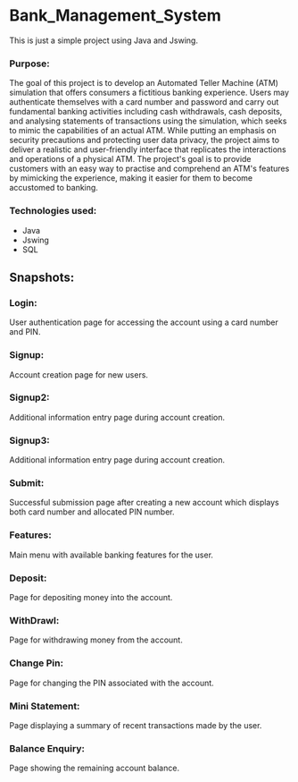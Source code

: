 # Bank_Management_System
 This is just a simple project using Java and Jswing.
 ### Purpose:
 The goal of this project is to develop an Automated Teller Machine (ATM) simulation that offers consumers a fictitious banking experience. Users may authenticate themselves with a card number and password and carry out fundamental banking activities including cash withdrawals, cash deposits, and analysing statements of transactions using the simulation, which seeks to mimic the capabilities of an actual ATM. While putting an emphasis on security precautions and protecting user data privacy, the project aims to deliver a realistic and user-friendly interface that replicates the interactions and operations of a physical ATM. The project's goal is to provide customers with an easy way to practise and comprehend an ATM's features by mimicking the experience, making it easier for them to become accustomed to banking.
### Technologies used:
 - Java
 - Jswing
 - SQL
## Snapshots:

### Login:
User authentication page for accessing the account using a card number and PIN.
<img src = "https://github.com/Thanmai24/Bank_Management_System/blob/main/images/login.png" alt=""/>

### Signup:
Account creation page for new users.
<img src="https://github.com/Thanmai24/Bank_Management_System/blob/main/images/signup1.png" alt="" />

### Signup2:
Additional information entry page during account creation.
<img src="https://github.com/Thanmai24/Bank_Management_System/blob/main/images/signup2.png" alt="" />

### Signup3:
Additional information entry page during account creation.
<img src="https://github.com/Thanmai24/Bank_Management_System/blob/main/images/signup3.png" alt="" />

### Submit:
Successful submission page after creating a new account which displays both card number and allocated PIN number.
<img src="https://github.com/Thanmai24/Bank_Management_System/blob/main/images/submit.png" alt="" />

### Features:
Main menu with available banking features for the user.
<img src="https://github.com/Thanmai24/Bank_Management_System/blob/main/images/features.png" alt="" />

### Deposit:
Page for depositing money into the account.
<img src="https://github.com/Thanmai24/Bank_Management_System/blob/main/images/deposit.png" alt="" />

### WithDrawl:
Page for withdrawing money from the account.
<img src="https://github.com/Thanmai24/Bank_Management_System/blob/main/images/withdrawl.png" alt="" />

### Change Pin:
Page for changing the PIN associated with the account.
<img src="https://github.com/Thanmai24/Bank_Management_System/blob/main/images/changePin.png" alt="" />

### Mini Statement:
Page displaying a summary of recent transactions made by the user.
<img src="https://github.com/Thanmai24/Bank_Management_System/blob/main/images/MiniStat.png" alt="" />

### Balance Enquiry:
Page showing the remaining account balance.
<img src="https://github.com/Thanmai24/Bank_Management_System/blob/main/images/balanceEnq.png" alt="" />







